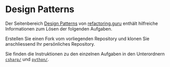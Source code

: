 # Design Patterns

Der Seitenbereich [Design Patterns](https://refactoring.guru/design-patterns)
von [refactoring.guru](https://refactoring.guru/) enthält hilfreiche
Informationen zum Lösen der folgenden Aufgaben.

Erstellen Sie einen Fork vom vorliegenden Repository und klonen Sie
anschliessend Ihr persönliches Repository.

Sie finden die Instruktionen zu den einzelnen Aufgaben in den Unterordnern [`csharp/`](csharp/README.md) und [`python/`](python/README.md).